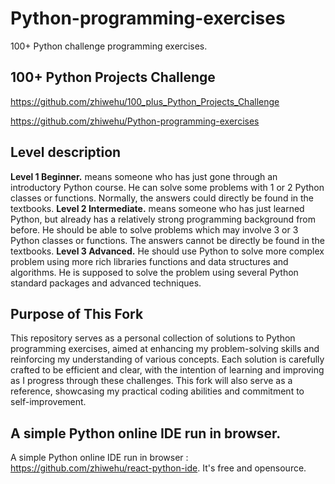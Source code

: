 # Python-programming-exercises

100+ Python challenge programming exercises.

## 100+ Python Projects Challenge 

https://github.com/zhiwehu/100_plus_Python_Projects_Challenge

https://github.com/zhiwehu/Python-programming-exercises

## Level description

**Level 1 Beginner.** means someone who has just gone through an introductory Python course. He can solve some problems with 1 or 2 Python classes or functions. Normally, the answers could directly be found in the textbooks.
**Level 2 Intermediate.** means someone who has just learned Python, but already has a relatively strong programming background from before. He should be able to solve problems which may involve 3 or 3 Python classes or functions. The answers cannot be directly be found in the textbooks.
**Level 3 Advanced.** He should use Python to solve more complex problem using more rich libraries functions and data structures and algorithms. He is supposed to solve the problem using several Python standard packages and advanced techniques.

## Purpose of This Fork

This repository serves as a personal collection of solutions to Python programming exercises, aimed at enhancing my problem-solving skills and reinforcing my understanding of various concepts. Each solution is carefully crafted to be efficient and clear, with the intention of learning and improving as I progress through these challenges. This fork will also serve as a reference, showcasing my practical coding abilities and commitment to self-improvement.

## A simple Python online IDE run in browser.

A simple Python online IDE run in browser : https://github.com/zhiwehu/react-python-ide. It's free and opensource.

